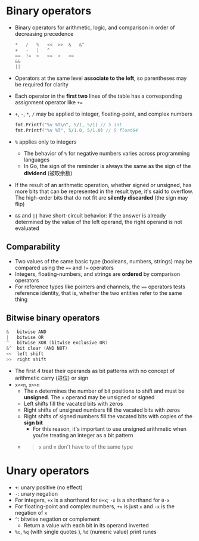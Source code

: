 # Binary operators
- Binary operators for arithmetic, logic, and comparison in order of decreasing precedence

    ```go
    *   /   %   <<  >>  &   &^
    +   -   |   ^
    ==  !=  <   <=  >   >=
    &&
    ||
    ```

- Operators at the same level **associate to the left**, so parentheses may be required for clarity
- Each operator in the **first two** lines of the table has a corresponding assignment operator like `+=`
- `+`, `-`, `*`, `/` may be applied to integer, floating-point, and complex numbers

    ```go
    fmt.Printf("%v %T\n", 5/1, 5/1) // 5 int
    fmt.Printf("%v %T", 5/1.0, 5/1.0) // 5 float64
    ```
    
- `%` applies only to integers
    - The behavior of `%` for negative numbers varies across programming languages
    - In Go, the sign of the reminder is always the same as the sign of the **dividend** (被取余数)
- If the result of an arithmetic operation, whether signed or unsigned, has more bits that can be represented in the result type, it's said to overflow. The high-order bits that do not fit are **silently discarded** (the sign may flip)
- `&&` and `||` have short-circuit behavior: if the answer is already determined by the value of the left operand, the right operand is not evaluated
## Comparability
- Two values of the same basic type (booleans, numbers, strings) may be compared using the `==` and `!=` operators
- Integers, floating-numbers, and strings are **ordered** by comparison operators
- For reference types like pointers and channels, the `==` operators tests reference identity, that is, whether the two entities refer to the same thing
## Bitwise binary operators

```go
&   bitwise AND
|   bitwise OR
^   bitwise XOR (bitwise exclusive OR)
&^  bit clear (AND NOT)
<<  left shift
>>  right shift
```

- The first 4 treat their operands as bit patterns with no concept of arithmetic carry (进位) or sign
- `x<<n`, `x>>n`
    - The `n` determines the number of bit positions to shift and must be **unsigned**. The `x` operand may be unsigned or signed
    - Left shifts fill the vacated bits with zeros
    - Right shifts of unsigned numbers fill the vacated bits with zeros
    - Right shifts of signed numbers fill the vacated bits with copies of the **sign bit**
        - For this reason, it's important to use unsigned arithmetic when you're treating an integer as a bit pattern
    - > `x` and `n` don't have to of the same type
# Unary operators
- `+`: unary positive (no effect)
- `-`: unary negation
- For integers, `+x` is a shorthand for `0+x`; `-x` is a shorthand for `0-x`
- For floating-point and complex numbers, `+x` is just `x` and `-x` is the negation of `x`
- `^`: bitwise negation or complement
    - Return a value with each bit in its operand inverted
- `%c`, `%q` (with single quotes ), `%d` (numeric value) print runes